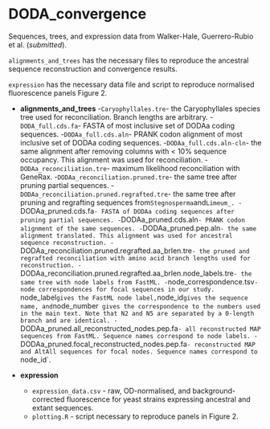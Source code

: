 # DODA_convergence

Sequences, trees, and expression data from Walker-Hale, Guerrero-Rubio et al. (_submitted_).

`alignments_and_trees` has the necessary files to reproduce the ancestral sequence reconstruction and convergence results.

`expression` has the necessary data file and script to reproduce normalised fluorescence panels Figure 2.

- **alignments_and_trees**
  -`Caryophyllales.tre`- the Caryophyllales species tree used for reconciliation. Branch lengths are arbitrary.
  -`DODA_full.cds.fa`- FASTA of most inclusive set of DODAa coding sequences.
  -`DODAa_full.cds.aln`- PRANK codon alignment of most inclusive set of DODAa coding sequences.
  -`DODAa_full.cds.aln-cln`- the same alignment after removing columns with < 10% sequence occupancy. This alignment was used for reconciliation.
  -`DODAa_reconciliation.tre`- maximum likelihood reconciliation with GeneRax.
  -`DODAa_reconciliation.pruned.tre`- the same tree after pruning partial sequences.
  -`DODAa_reconciliation.pruned.regrafted.tre`- the same tree after pruning and regrafting sequences from`Stegnosperma`and`Limeum_.
  -`DODAa_pruned.cds.fa`- FASTA of DODAa coding sequences after pruning partial sequences.
  -`DODAa_pruned.cds.aln`- PRANK codon alignment of the same sequences.
  -`DODAa_pruned.pep.aln`- the same alignment translated. This alignment was used for ancestral sequence reconstruction.
  -`DODAa_reconciliation.pruned.regrafted.aa_brlen.tre`- the pruned and regrafted reconciliation with amino acid branch lengths used for reconstruction.
  -`DODAa_reconciliation.pruned.regrafted.aa_brlen.node_labels.tre`- the same tree with node labels from FastML.
  -`node_correspondence.tsv`- node correspondences for focal sequences in our study. `node_label` gives the FastML node label, `node_id` gives the sequence name, and `node_number` gives the correspondence to the numbers used in the main text. Note that N2 and N5 are separated by a 0-length branch and are identical.
  -`DODAa_pruned.all_reconstructed_nodes.pep.fa`- all reconstructed MAP sequences from FastML. Sequence names correspond to node labels.
  -`DODAa_pruned.focal_reconstructed_nodes.pep.fa`- reconstructed MAP and AltAll sequences for focal nodes. Sequence names correspond to `node_id`.

- **expression**
  - `expression_data.csv` - raw, OD-normalised, and background-corrected fluorescence for yeast strains expressing ancestral and extant sequences.
  - `plotting.R` - script necessary to reproduce panels in Figure 2.
